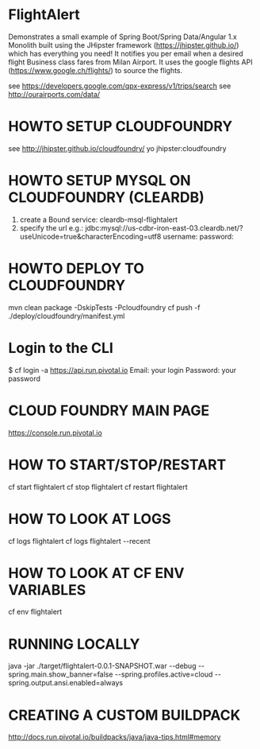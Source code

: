 # FlightAlert #

Demonstrates a small example of Spring Boot/Spring Data/Angular 1.x Monolith built using the JHipster framework (https://jhipster.github.io/) which has everything you need!
It notifies you per email when a desired flight Business class fares from Milan Airport. It uses the google flights API (https://www.google.ch/flights/) to 
source the flights.

see https://developers.google.com/qpx-express/v1/trips/search
see http://ourairports.com/data/

HOWTO SETUP CLOUDFOUNDRY
============================
see http://jhipster.github.io/cloudfoundry/
yo jhipster:cloudfoundry

HOWTO SETUP MYSQL ON CLOUDFOUNDRY (CLEARDB)
============================
1. create a Bound service: cleardb-msql-flightalert
2. specify the url e.g.: jdbc:mysql://us-cdbr-iron-east-03.cleardb.net/<your server key>?useUnicode=true&characterEncoding=utf8
   username: <insert yours provided by cloudfoundry>
   password: <insert yours>

HOWTO DEPLOY TO CLOUDFOUNDRY
============================
mvn clean package -DskipTests -Pcloudfoundry
cf push -f ./deploy/cloudfoundry/manifest.yml

Login to the CLI
===================
$ cf login -a https://api.run.pivotal.io
Email: your login
Password: your password

CLOUD FOUNDRY MAIN PAGE
============================
https://console.run.pivotal.io

HOW TO START/STOP/RESTART
============================
cf start flightalert
cf stop flightalert
cf restart flightalert

HOW TO LOOK AT LOGS
============================
cf logs flightalert
cf logs flightalert --recent

HOW TO LOOK AT CF ENV VARIABLES
============================
cf env flightalert

RUNNING LOCALLY
============================
java -jar ./target/flightalert-0.0.1-SNAPSHOT.war --debug --spring.main.show_banner=false --spring.profiles.active=cloud --spring.output.ansi.enabled=always


CREATING A CUSTOM BUILDPACK
============================
http://docs.run.pivotal.io/buildpacks/java/java-tips.html#memory
